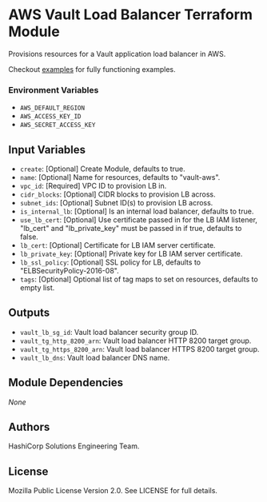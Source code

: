 # AWS Vault Load Balancer Terraform Module

Provisions resources for a Vault application load balancer in AWS.

Checkout [examples](./examples) for fully functioning examples.

### Environment Variables

- `AWS_DEFAULT_REGION`
- `AWS_ACCESS_KEY_ID`
- `AWS_SECRET_ACCESS_KEY`

## Input Variables

- `create`: [Optional] Create Module, defaults to true.
- `name`: [Optional] Name for resources, defaults to "vault-aws".
- `vpc_id`: [Required] VPC ID to provision LB in.
- `cidr_blocks`: [Optional] CIDR blocks to provision LB across.
- `subnet_ids`: [Optional] Subnet ID(s) to provision LB across.
- `is_internal_lb`: [Optional] Is an internal load balancer, defaults to true.
- `use_lb_cert`: [Optional] Use certificate passed in for the LB IAM listener, "lb_cert" and "lb_private_key" must be passed in if true, defaults to false.
- `lb_cert`: [Optional] Certificate for LB IAM server certificate.
- `lb_private_key`: [Optional] Private key for LB IAM server certificate.
- `lb_ssl_policy`: [Optional] SSL policy for LB, defaults to "ELBSecurityPolicy-2016-08".
- `tags`: [Optional] Optional list of tag maps to set on resources, defaults to empty list.

## Outputs

- `vault_lb_sg_id`: Vault load balancer security group ID.
- `vault_tg_http_8200_arn`: Vault load balancer HTTP 8200 target group.
- `vault_tg_https_8200_arn`: Vault load balancer HTTPS 8200 target group.
- `vault_lb_dns`: Vault load balancer DNS name.

## Module Dependencies

_None_

## Authors

HashiCorp Solutions Engineering Team.

## License

Mozilla Public License Version 2.0. See LICENSE for full details.
